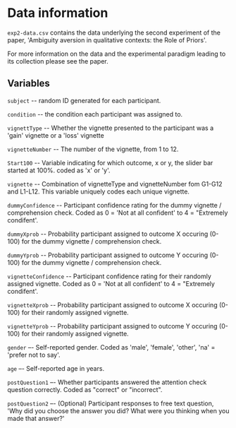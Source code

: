 # Data information

`exp2-data.csv` contains the data underlying the second experiment of the paper, 'Ambiguity aversion in qualitative contexts: the Role of Priors'. 

For more information on the data and the experimental paradigm leading to its collection please see the paper. 

## Variables

`subject` -- random ID generated for each participant. 

`condition` -- the condition each participant was assigned to.

`vignettType` -- Whether the vignette presented to the participant was a 'gain' vignette or a 'loss' vignette

`vignetteNumber` --  The number of the vignette, from 1 to 12. 

`Start100` -- Variable indicating for which outcome, x or y, the slider bar started at 100%. coded as 'x' or 'y'.  

`vignette` --  Combination of vignetteType and vignetteNumber fom G1-G12 and L1-L12. This variable uniquely codes each unique vignette. 

`dummyConfidence` -- Participant confidence rating for the dummy vignette / comprehension check. Coded as 0 = 'Not at all confident' to 4 = "Extremely condifent'.  

`dummyXprob` -- Probability participant assigned to outcome X occuring (0-100) for the dummy vignette / comprehension check.

`dummyYprob` -- Probability participant assigned to outcome Y occuring (0-100) for the dummy vignette / comprehension check.

`vignetteConfidence` -- Participant confidence rating for their randomly assigned vignette. Coded as 0 = 'Not at all confident' to 4 = "Extremely condifent'.  

`vignetteXprob` -- Probability participant assigned to outcome X occuring (0-100) for their randomly assigned vignette.

`vignetteYprob` -- Probability participant assigned to outcome Y occuring (0-100) for their randomly assigned vignette.

`gender` –- Self-reported gender. Coded as 'male', 'female', 'other', 'na' = 'prefer not to say'. 

`age` –- Self-reported age in years.

`postQuestion1` –- Whether participants answered the attention check question correctly. Coded as "correct" or "incorrect".

`postQuestion2` –- (Optional) Participant responses to free text question, 'Why did you choose the answer you did? What were you thinking when you made that answer?'

